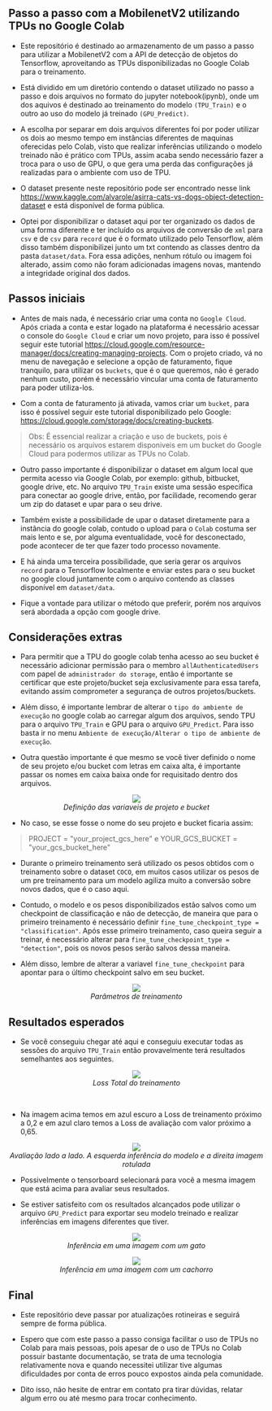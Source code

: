 <h2>Passo a passo com a MobilenetV2 utilizando TPUs no Google Colab</h2>

- Este repositório é destinado ao armazenamento de um passo a passo para utilizar a MobilenetV2 com a API de detecção de objetos do Tensorflow, aproveitando as TPUs disponibilizadas no Google Colab para o treinamento.

- Está dividido em um diretório contendo o dataset utilizado no passo a passo e dois arquivos no formato do jupyter notebook(ipynb), onde um dos aquivos é destinado ao treinamento do modelo ```(TPU_Train)``` e o outro ao uso do modelo já treinado ```(GPU_Predict)```. 

- A escolha por separar em dois arquivos diferentes foi por poder utilizar os dois ao mesmo tempo em instâncias diferentes de maquinas oferecidas pelo Colab, visto que realizar inferências utilizando o modelo treinado não é prático com TPUs, assim acaba sendo necessário fazer a troca para o uso de GPU, o que gera uma perda das configurações já realizadas para o ambiente com uso de TPU.

- O dataset presente neste repositório pode ser encontrado nesse link https://www.kaggle.com/alvarole/asirra-cats-vs-dogs-object-detection-dataset e está disponível de forma pública.

- Optei por disponibilizar o dataset aqui por ter organizado os dados de uma forma diferente e ter incluído os arquivos de conversão de ```xml``` para ```csv``` e de ```csv``` para ```record``` que é o formato utilizado pelo Tensorflow, além disso também disponibilizei junto um txt contendo as classes dentro da pasta ```dataset/data```. Fora essa adições, nenhum rótulo ou imagem foi alterado, assim como não foram adicionadas imagens novas, mantendo a integridade original dos dados.

<h2>Passos iniciais</h2>

- Antes de mais nada, é necessário criar uma conta no ```Google Cloud```. Após criada a conta e estar logado na plataforma é necessário acessar o console do ```Google Cloud``` e criar um novo projeto, para isso é possível seguir este tutorial https://cloud.google.com/resource-manager/docs/creating-managing-projects. Com o projeto criado, vá no menu de navegação e selecione a opção de faturamento, fique tranquilo, para utilizar os ```buckets```, que é o que queremos, não é gerado nenhum custo, porém é necessário vincular uma conta de faturamento para poder utiliza-los.

- Com a conta de faturamento já ativada, vamos criar um ```bucket```, para isso é possível seguir este tutorial disponibilizado pelo Google: https://cloud.google.com/storage/docs/creating-buckets.
> Obs: É essencial realizar a criação e uso de buckets, pois é necessário os arquivos estarem disponiveis em um bucket do Google Cloud para podermos utilizar as TPUs no Colab.

- Outro passo importante é disponibilizar o dataset em algum local que permita acesso via Google Colab, por exemplo: github, bitbucket, google drive, etc. No arquivo ```TPU_Train``` existe uma sessão específica para conectar ao google drive, então, por facilidade, recomendo gerar um zip do dataset e upar para o seu drive.

- Também existe a possibilidade de upar o dataset diretamente para a instância do google colab, contudo o upload para o ```Colab``` costuma ser mais lento e se, por alguma eventualidade, você for desconectado, pode acontecer de ter que fazer todo processo novamente.

- E há ainda uma terceira possibilidade, que seria gerar os arquivos ```record``` para o Tensorflow localmente e enviar estes para o seu bucket no google cloud juntamente com o arquivo contendo as classes disponível em ```dataset/data```.
- Fique a vontade para utilizar o método que preferir, porém nos arquivos será abordada a opção com google drive.

<h2>Considerações extras</h2>

- Para permitir que a TPU do google colab tenha acesso ao seu bucket é necessário adicionar permissão para o membro ```allAuthenticatedUsers``` com papel de ```administrador do storage```, então é importante se certificar que este projeto/bucket seja exclusivamente para essa tarefa, evitando assim comprometer a segurança de outros projetos/buckets.

- Além disso, é importante lembrar de alterar o ```tipo do ambiente de execução``` no google colab ao carregar algum dos arquivos, sendo TPU para o arquivo ```TPU_Train``` e GPU para o arquivo ```GPU_Predict```. Para isso basta ir no menu ```Ambiente de execução/Alterar o tipo de ambiente de execução```.

- Outra questão importante é que mesmo se você tiver definido o nome de seu projeto e/ou bucket com letras em caixa alta, é importante passar os nomes em caixa baixa onde for requisitado dentro dos arquivos.

<p align="center">
    <img src="https://user-images.githubusercontent.com/15859532/114289220-808f5080-9a4c-11eb-93da-6d9c1ef61fd5.png"/><br/>
    <em>Definição das variaveis de projeto e bucket</em>
</p>

- No caso, se esse fosse o nome do seu projeto e bucket ficaria assim:
> PROJECT = "your_project_gcs_here" e YOUR_GCS_BUCKET = "your_gcs_bucket_here"

- Durante o primeiro treinamento será utilizado os pesos obtidos com o treinamento sobre o dataset ```COCO```, em muitos casos utilizar os pesos de um pre treinamento para um modelo agiliza muito a conversão sobre novos dados, que é o caso aqui.

- Contudo, o modelo e os pesos disponibilizados estão salvos como um checkpoint de classificação e não de detecção, de maneira que para o primeiro treinamento é necessário definir ```fine_tune_checkpoint_type = "classification"```. Após esse primeiro treinamento, caso queira seguir a treinar, é necessário alterar para ```fine_tune_checkpoint_type = "detection"```, pois os novos pesos serão salvos dessa maneira. 

- Além disso, lembre de alterar a variavel ```fine_tune_checkpoint``` para apontar para o último checkpoint salvo em seu bucket.
 
<p align="center">
    <img src="https://user-images.githubusercontent.com/15859532/114343158-b78c6180-9b33-11eb-8de7-5e392b6dfaf3.png"/><br/>
    <em>Parâmetros de treinamento</em>
</p>

<h2>Resultados esperados</h2>

- Se você conseguiu chegar até aqui e conseguiu executar todas as sessões do arquivo ```TPU_Train``` então provavelmente terá resultados semelhantes aos seguintes.

<p align="center">
    <img src="https://user-images.githubusercontent.com/15859532/114345116-83b33b00-9b37-11eb-9300-284b3a5f0e3e.png"/><br/>
    <em>Loss Total do treinamento</em>
</p><br/>

- Na imagem acima temos em azul escuro a Loss de treinamento próximo a 0,2 e em azul claro temos a Loss de avaliação com valor próximo a 0,65.

<p align="center">
    <img src="https://user-images.githubusercontent.com/15859532/114346772-5b790b80-9b3a-11eb-940c-a931f4dfd7af.png"/><br/>
    <em>Avaliação lado a lado. A esquerda inferência do modelo e a direita imagem rotulada</em>
</p>

- Possivelmente o tensorboard selecionará para você a mesma imagem que está acima para avaliar seus resultados.

- Se estiver satisfeito com os resultados alcançados pode utilizar o arquivo ```GPU_Predict``` para exportar seu modelo treinado e realizar inferências em imagens diferentes que tiver.

<p align="center">
    <img src="https://user-images.githubusercontent.com/15859532/114348567-1bffee80-9b3d-11eb-9ba7-9f67aa6ce67e.png"/><br/>
    <em>Inferência em uma imagem com um gato</em>
</p>

<p align="center">
    <img src="https://user-images.githubusercontent.com/15859532/114348570-1dc9b200-9b3d-11eb-9448-62b1998ca9bd.png"/><br/>
    <em>Inferência em uma imagem com um cachorro</em>
</p>

<h2>Final</h2>

- Este repositório deve passar por atualizações rotineiras e seguirá sempre de forma pública.

- Espero que com este passo a passo consiga facilitar o uso de TPUs no Colab para mais pessoas, pois apesar de o uso de TPUs no Colab possuir bastante documentação, se trata de uma tecnologia relativamente nova e quando necessitei utilizar tive algumas dificuldades por conta de erros pouco expostos ainda pela comunidade. 
 
- Dito isso, não hesite de entrar em contato pra tirar dúvidas, relatar algum erro ou até mesmo para trocar conhecimento. 
